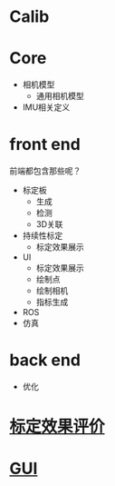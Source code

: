 # Calib

# Core

- 相机模型
    - 通用相机模型
- IMU相关定义

# front end

前端都包含那些呢？

- 标定板
  - 生成
  - 检测
  - 3D关联
- 持续性标定
  - 标定效果展示
- UI
  - 标定效果展示
  - 绘制点
  - 绘制相机
  - 指标生成
- ROS
- 仿真

# back end

- 优化

# [标定效果评价](https://github.com/puzzlepaint/camera_calibration#how-to-obtain-and-verify-good-calibration-results)



# [GUI](./apps/README.md)

